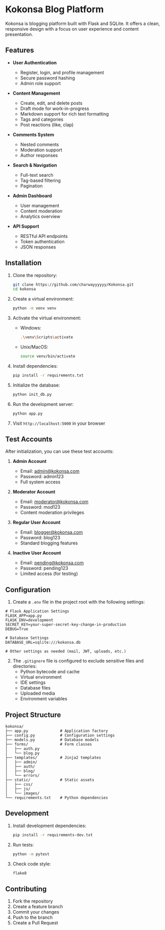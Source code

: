 # Kokonsa Blog Platform

Kokonsa is blogging platform built with Flask and SQLite. It offers a clean, responsive design with a focus on user experience and content presentation.

## Features

- **User Authentication**
  - Register, login, and profile management
  - Secure password hashing
  - Admin role support

- **Content Management**
  - Create, edit, and delete posts
  - Draft mode for work-in-progress
  - Markdown support for rich text formatting
  - Tags and categories
  - Post reactions (like, clap)

- **Comments System**
  - Nested comments
  - Moderation support
  - Author responses

- **Search & Navigation**
  - Full-text search
  - Tag-based filtering
  - Pagination

- **Admin Dashboard**
  - User management
  - Content moderation
  - Analytics overview

- **API Support**
  - RESTful API endpoints
  - Token authentication
  - JSON responses

## Installation

1. Clone the repository:
   ```bash
   git clone https://github.com/charwayyyyyy/Kokonsa.git
   cd kokonsa
   ```

2. Create a virtual environment:
   ```bash
   python -m venv venv
   ```

3. Activate the virtual environment:
   - Windows:
     ```bash
     .\venv\Scripts\activate
     ```
   - Unix/MacOS:
     ```bash
     source venv/bin/activate
     ```

4. Install dependencies:
   ```bash
   pip install -r requirements.txt
   ```

5. Initialize the database:
   ```bash
   python init_db.py
   ```

6. Run the development server:
   ```bash
   python app.py
   ```

7. Visit `http://localhost:5000` in your browser

## Test Accounts

After initialization, you can use these test accounts:

1. **Admin Account**
   - Email: admin@kokonsa.com
   - Password: admin123
   - Full system access

2. **Moderator Account**
   - Email: moderator@kokonsa.com
   - Password: mod123
   - Content moderation privileges

3. **Regular User Account**
   - Email: blogger@kokonsa.com
   - Password: blog123
   - Standard blogging features

4. **Inactive User Account**
   - Email: pending@kokonsa.com
   - Password: pending123
   - Limited access (for testing)


## Configuration

1. Create a `.env` file in the project root with the following settings:

```env
# Flask Application Settings
FLASK_APP=app.py
FLASK_ENV=development
SECRET_KEY=your-super-secret-key-change-in-production
DEBUG=True

# Database Settings
DATABASE_URL=sqlite:///kokonsa.db

# Other settings as needed (mail, JWT, uploads, etc.)
```

2. The `.gitignore` file is configured to exclude sensitive files and directories:
   - Python bytecode and cache
   - Virtual environment
   - IDE settings
   - Database files
   - Uploaded media
   - Environment variables

## Project Structure

```
kokonsa/
├── app.py              # Application factory
├── config.py           # Configuration settings
├── models.py           # Database models
├── forms/              # Form classes
│   ├── auth.py
│   └── blog.py
├── templates/          # Jinja2 templates
│   ├── admin/
│   ├── auth/
│   ├── blog/
│   └── errors/
├── static/             # Static assets
│   ├── css/
│   ├── js/
│   └── images/
└── requirements.txt    # Python dependencies
```

## Development

1. Install development dependencies:
   ```bash
   pip install -r requirements-dev.txt
   ```

2. Run tests:
   ```bash
   python -m pytest
   ```

3. Check code style:
   ```bash
   flake8
   ```

## Contributing

1. Fork the repository
2. Create a feature branch
3. Commit your changes
4. Push to the branch
5. Create a Pull Request

        

